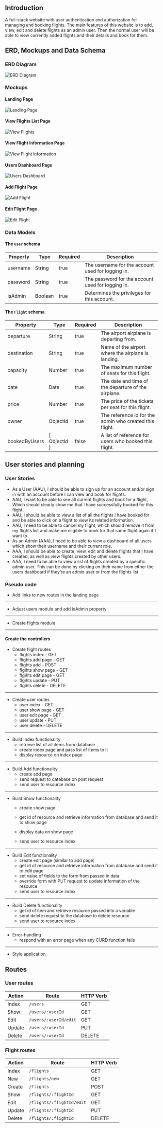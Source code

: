 ## Introduction

A full-stack website with user authentication and authorization for managing and booking flights. The main features of this website is to add, view, edit and delete flights as an admin user. Then the normal user will be able to view currently added flights and their details and book for them.

## ERD, Mockups and Data Schema
### ERD Diagram
![ERD Diagram](./assets/ERD.png)

### Mockups

#### Landing Page
![Landing Page](./assets/landing-page.png)
#### View Flights List Page
![View Flights](./assets/view-flights.png)
#### View Flight Information Page
![View Flight Information](./assets/flight-show.png)
#### Users Dashboard Page
![Users Dashboard](./assets/user-dashboard.png)
#### Add Flight Page
![Add Flight](./assets/add-flight.png)
#### Edit Flight Page
![Edit Flight](./assets/edit-flight.png)

### Data Models

#### The ```User``` schema

| Property | Type     | Required | Description          |
|----------|----------|----------|----------------------|
| username | String | true | The username for the account used for logging in.|
| password | String | true | The password for the account used for logging in.|
| isAdmin | Boolean | true | Determines the privileges for this account.|

#### The ```Flight``` schema

| Property | Type     | Required | Description          |
|----------|----------|----------|----------------------|
| departure |String | true | The airport airplane is departing from.|
| destination |String | true | Name of the airport where the airplane is landing.|
| capacity | Number | true | The maximum number of seats for this flight.|
| date | Date | true | The date and time of the departure of the airplane.|
| price | Number | true | The price of the tickets per seat for this flight.|
| owner | ObjectId | true | The reference id for the admin who created this flight.|
| bookedByUsers | [ ObjectId ] | false | A list of reference for users who booked this flight.|

## User stories and planning
### User Stories
- As a User (AAU), I should be able to sign up for an account and/or sign in with an account before I can view and book for flights.
- AAU, I want to be able to see all current flights and book for a flight, Which should clearly show me that I have successfully booked for this flight.
- AAU, I should be able to view a list of all the flights I have booked for and be able to click on a flight to view its related information.
- AAU, I need to be able to cancel my flight, which should remove it from my flights list and make me eligible to book for that same flight again if I want to.
- As an Admin (AAA), I need to be able to view a dashboard of all users which show their username and their current role.
- AAA, I should be able to create, view, edit and delete flights that I have created, as well as view flights created by other users.
- AAA, I need to be able to view a list of flights created by a specific admin user. This can be done by clicking on their name from either the users dashboard if they're an admin user or from the flights list.

### Pseudo code
- Add links to new routes in the landing page

-------
- Adjust users module and add isAdmin property
-------

- Create flights module

-------
#### Create the controllers
- Create flight routes
    - flights index - GET
    - flights add page - GET
    - flights add - POST
    - flgihts show page - GET
    - flgihts edit page - GET
    - flgihts update - PUT
    - flgihts delete - DELETE
-------

- Create user routes
	- user index - GET
	- user show page - GET
	- user edit page - GET
	- user update - PUT
	- user delete - DELETE
-------
- Build Index functionality
	- retrieve list of all items from database
	- create index page and pass list of items to it
	- display resource on index page
-------
- Build Add functionality
	- create add page
	- send request to database on post request
	- send user to resource index
-------
- Build Show functionality
	- create show page

	- get id of resource and retrieve information from database and send it to show page
	- display data on show page
	- send user to resource index
-------
- Build Edit functionality
	- create edit page (similar to add page)
	- get id of resource and retrieve information from database and send it to edit page
	- set value of fields to the form from passed in data
	- override form with PUT request to update information of the resource
	- send user to resource index
-------
- Build Delete functionality
	- get id of item and retrieve resource passed into a variable
	- send delete request to the database to delete resource
	- send user to resource index
-------
- Error-handling
	- respond with an error page when any CURD function fails
-------
- Style application
## Routes
### User routes
| Action | Route                                   | HTTP Verb |
|--------|-----------------------------------------|-----------|
| Index  | `/users`                              | GET       |
| Show   | `/users/:userId`                    | GET       |
| Edit   | `/users/:userId/edit`               | GET       |
| Update | `/users/:userId`                    | PUT       |
| Delete | `/users/:userId`                    | DELETE    |

### Flight routes
| Action | Route                                   | HTTP Verb |
|--------|-----------------------------------------|-----------|
| Index  | `/flights`                              | GET       |
| New    | `/flights/new`                          | GET       |
| Create | `/flights`                              | POST      |
| Show   | `/flights/:flightId`                    | GET       |
| Edit   | `/flights/:flightId/edit`               | GET       |
| Update | `/flights/:flightId`                    | PUT       |
| Delete | `/flights/:flightId`                    | DELETE    |
